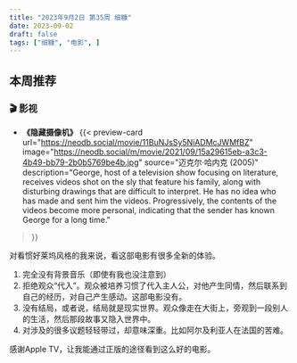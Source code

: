 ```yaml
---
title: "2023年9月2日 第35周 细糠"
date: 2023-09-02
draft: false
tags: ["细糠", "电影", ]
---
```


## 本周推荐

### 🎬 影视

- **《隐藏摄像机》** 
  {{< preview-card 
    url="https://neodb.social/movie/11BuNJsSy5NiADMcJWMfBZ" 
    image="https://neodb.social/m/movie/2021/09/15a29615eb-a3c3-4b49-bb79-2b0b5769be4b.jpg" 
    source="迈克尔·哈内克 (2005)" 
    description="George, host of a television show focusing on literature, receives videos shot on the sly that feature his family, along with disturbing drawings that are difficult to interpret. He has no idea who has made and sent him the videos. Progressively, the contents of the videos become more personal, indicating that the sender has known George for a long time." 
>}}

对看惯好莱坞风格的我来说，看这部电影有很多全新的体验。

1. 完全没有背景音乐（即使有我也没注意到）
2. 拒绝观众“代入”。观众被培养习惯了代入主人公，对他产生同情，然后联系到自己的经历，对自己产生感动。这部电影没有。
3. 没有结局，或者说，结局就是现实世界。观众像走在大街上，旁观到一段别人的生活，然后那段故事又隐入世界中。
4. 对涉及的很多议题轻轻带过，却意味深重。比如阿尔及利亚人在法国的苦难。

感谢Apple TV，让我能通过正版的途径看到这么好的电影。

